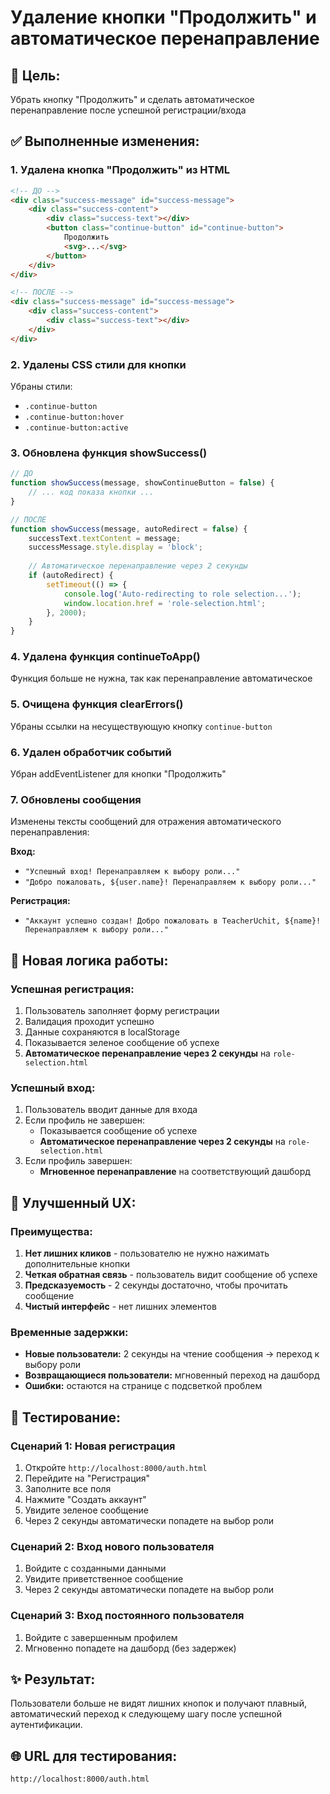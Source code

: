 # Удаление кнопки "Продолжить" и автоматическое перенаправление

## 🎯 **Цель:**
Убрать кнопку "Продолжить" и сделать автоматическое перенаправление после успешной регистрации/входа

## ✅ **Выполненные изменения:**

### 1. **Удалена кнопка "Продолжить" из HTML**
```html
<!-- ДО -->
<div class="success-message" id="success-message">
    <div class="success-content">
        <div class="success-text"></div>
        <button class="continue-button" id="continue-button">
            Продолжить
            <svg>...</svg>
        </button>
    </div>
</div>

<!-- ПОСЛЕ -->
<div class="success-message" id="success-message">
    <div class="success-content">
        <div class="success-text"></div>
    </div>
</div>
```

### 2. **Удалены CSS стили для кнопки**
Убраны стили:
- `.continue-button`
- `.continue-button:hover`
- `.continue-button:active`

### 3. **Обновлена функция showSuccess()**
```javascript
// ДО
function showSuccess(message, showContinueButton = false) {
    // ... код показа кнопки ...
}

// ПОСЛЕ
function showSuccess(message, autoRedirect = false) {
    successText.textContent = message;
    successMessage.style.display = 'block';
    
    // Автоматическое перенаправление через 2 секунды
    if (autoRedirect) {
        setTimeout(() => {
            console.log('Auto-redirecting to role selection...');
            window.location.href = 'role-selection.html';
        }, 2000);
    }
}
```

### 4. **Удалена функция continueToApp()**
Функция больше не нужна, так как перенаправление автоматическое

### 5. **Очищена функция clearErrors()**
Убраны ссылки на несуществующую кнопку `continue-button`

### 6. **Удален обработчик событий**
Убран addEventListener для кнопки "Продолжить"

### 7. **Обновлены сообщения**
Изменены тексты сообщений для отражения автоматического перенаправления:

**Вход:**
- `"Успешный вход! Перенаправляем к выбору роли..."`
- `"Добро пожаловать, ${user.name}! Перенаправляем к выбору роли..."`

**Регистрация:**
- `"Аккаунт успешно создан! Добро пожаловать в TeacherUchit, ${name}! Перенаправляем к выбору роли..."`

## 🚀 **Новая логика работы:**

### **Успешная регистрация:**
1. Пользователь заполняет форму регистрации
2. Валидация проходит успешно
3. Данные сохраняются в localStorage
4. Показывается зеленое сообщение об успехе
5. **Автоматическое перенаправление через 2 секунды** на `role-selection.html`

### **Успешный вход:**
1. Пользователь вводит данные для входа
2. Если профиль не завершен:
   - Показывается сообщение об успехе
   - **Автоматическое перенаправление через 2 секунды** на `role-selection.html`
3. Если профиль завершен:
   - **Мгновенное перенаправление** на соответствующий дашборд

## 📱 **Улучшенный UX:**

### **Преимущества:**
1. **Нет лишних кликов** - пользователю не нужно нажимать дополнительные кнопки
2. **Четкая обратная связь** - пользователь видит сообщение об успехе
3. **Предсказуемость** - 2 секунды достаточно, чтобы прочитать сообщение
4. **Чистый интерфейс** - нет лишних элементов

### **Временные задержки:**
- **Новые пользователи:** 2 секунды на чтение сообщения → переход к выбору роли
- **Возвращающиеся пользователи:** мгновенный переход на дашборд
- **Ошибки:** остаются на странице с подсветкой проблем

## 🧪 **Тестирование:**

### **Сценарий 1: Новая регистрация**
1. Откройте `http://localhost:8000/auth.html`
2. Перейдите на "Регистрация"
3. Заполните все поля
4. Нажмите "Создать аккаунт"
5. Увидите зеленое сообщение
6. Через 2 секунды автоматически попадете на выбор роли

### **Сценарий 2: Вход нового пользователя**
1. Войдите с созданными данными
2. Увидите приветственное сообщение
3. Через 2 секунды автоматически попадете на выбор роли

### **Сценарий 3: Вход постоянного пользователя**
1. Войдите с завершенным профилем
2. Мгновенно попадете на дашборд (без задержек)

## ✨ **Результат:**
Пользователи больше не видят лишних кнопок и получают плавный, автоматический переход к следующему шагу после успешной аутентификации.

## 🌐 **URL для тестирования:**
`http://localhost:8000/auth.html`